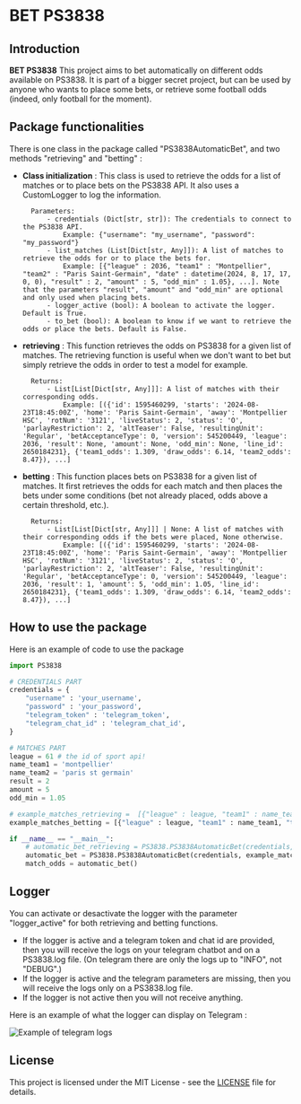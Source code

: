 # BET PS3838

## Introduction

**BET PS3838** This project aims to bet automatically on different odds available on PS3838. It is part of a bigger secret project, but can be used by anyone who wants to place some bets, or retrieve some football odds (indeed, only football for the moment).


## Package functionalities

There is one class in the package called "PS3838AutomaticBet", and two methods "retrieving" and "betting" :

- **Class initialization** :
    This class is used to retrieve the odds for a list of matches or to place bets on the PS3838 API. It also uses a CustomLogger to log the information.
    
        Parameters:
            - credentials (Dict[str, str]): The credentials to connect to the PS3838 API. 
                Example: {"username": "my_username", "password": "my_password"}
            - list_matches (List[Dict[str, Any]]): A list of matches to retrieve the odds for or to place the bets for.
                Example: [{"league" : 2036, "team1" : "Montpellier", "team2" : "Paris Saint-Germain", "date" : datetime(2024, 8, 17, 17, 0, 0), "result" : 2, "amount" : 5, "odd_min" : 1.05}, ...]. Note that the parameters "result", "amount" and "odd_min" are optional and only used when placing bets.
            - logger_active (bool): A boolean to activate the logger. Default is True.
            - to_bet (bool): A boolean to know if we want to retrieve the odds or place the bets. Default is False.

- **retrieving** :
    This function retrieves the odds on PS3838 for a given list of matches. The retrieving function is useful when we don't want to bet but simply retrieve the odds in order to test a model for example.
            
        Returns:
            - List[List[Dict[str, Any]]]: A list of matches with their corresponding odds.
                Example: [({'id': 1595460299, 'starts': '2024-08-23T18:45:00Z', 'home': 'Paris Saint-Germain', 'away': 'Montpellier HSC', 'rotNum': '3121', 'liveStatus': 2, 'status': 'O', 'parlayRestriction': 2, 'altTeaser': False, 'resultingUnit': 'Regular', 'betAcceptanceType': 0, 'version': 545200449, 'league': 2036, 'result': None, 'amount': None, 'odd_min': None, 'line_id': 2650184231}, {'team1_odds': 1.309, 'draw_odds': 6.14, 'team2_odds': 8.47}), ...]
    

- **betting** : 
    This function places bets on PS3838 for a given list of matches. It first retrieves the odds for each match and then places the bets under some conditions (bet not already placed, odds above a certain threshold, etc.).
    
        Returns:
            - List[List[Dict[str, Any]]] | None: A list of matches with their corresponding odds if the bets were placed, None otherwise.
                Example: [({'id': 1595460299, 'starts': '2024-08-23T18:45:00Z', 'home': 'Paris Saint-Germain', 'away': 'Montpellier HSC', 'rotNum': '3121', 'liveStatus': 2, 'status': 'O', 'parlayRestriction': 2, 'altTeaser': False, 'resultingUnit': 'Regular', 'betAcceptanceType': 0, 'version': 545200449, 'league': 2036, 'result': 1, 'amount': 5, 'odd_min': 1.05, 'line_id': 2650184231}, {'team1_odds': 1.309, 'draw_odds': 6.14, 'team2_odds': 8.47}), ...]


## How to use the package

Here is an example of code to use the package

```python
import PS3838

# CREDENTIALS PART
credentials = {
    "username" : 'your_username',
    "password" : 'your_password', 
    "telegram_token" : 'telegram_token',
    "telegram_chat_id" : 'telegram_chat_id',
}

# MATCHES PART
league = 61 # the id of sport api! 
name_team1 = 'montpellier'
name_team2 = 'paris st germain'
result = 2
amount = 5
odd_min = 1.05

# example_matches_retrieving =  [{"league" : league, "team1" : name_team1, "team2" : name_team2}]
example_matches_betting = [{"league" : league, "team1" : name_team1, "team2" : name_team2, "result" : result, "amount" : amount, "odd_min" : odd_min}]

if __name__ == "__main__":
    # automatic_bet_retrieving = PS3838.PS3838AutomaticBet(credentials, example_matches_retrieving, logger_active=False, to_bet=False)
    automatic_bet = PS3838.PS3838AutomaticBet(credentials, example_matches_retrieving, logger_active=False, to_bet=True)
    match_odds = automatic_bet()
```


## Logger

You can activate or desactivate the logger with the parameter "logger_active" for both retrieving and betting functions. 
- If the logger is active and a telegram token and chat id are provided, then you will receive the logs on your telegram chatbot and on a PS3838.log file. (On telegram there are only the logs up to "INFO", not "DEBUG".)
- If the logger is active and the telegram parameters are missing, then you will receive the logs only on a PS3838.log file.
- If the logger is not active then you will not receive anything.

Here is an example of what the logger can display on Telegram : 

![Example of telegram logs](PS3838/_images/image_telegram.png)

## License

This project is licensed under the MIT License - see the [LICENSE](LICENSE) file for details.

